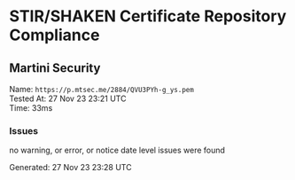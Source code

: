 # STIR/SHAKEN Certificate Repository Compliance

## Martini Security

Name: `https://p.mtsec.me/2884/QVU3PYh-g_ys.pem`\
Tested At: 27 Nov 23 23:21 UTC\
Time: 33ms

### Issues

no warning, or error, or notice date level issues were found

Generated: 27 Nov 23 23:28 UTC